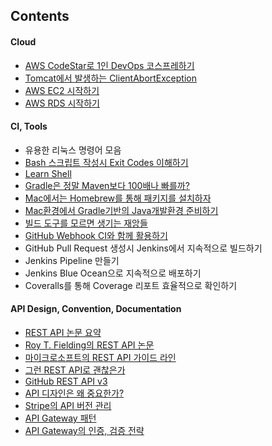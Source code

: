 ## Contents

#### Cloud

- [AWS CodeStar로 1인 DevOps 코스프레하기](https://github.com/stunstunstun/awesome-wiki/blob/master/DevOps/devops-aws-codestar.md)
- [Tomcat에서 발생하는 ClientAbortException](https://github.com/stunstunstun/awesome-wiki/blob/master/DevOps/devops-was-client-abort-exception.md)
- [AWS EC2 시작하기](https://github.com/stunstunstun/awesome-wiki/blob/master/DevOps/devops-aws-create-ec2-instance.md)
- [AWS RDS 시작하기](https://github.com/stunstunstun/awesome-wiki/blob/master/DevOps/devops-aws-rds-get-started.md)

#### CI, Tools

- 유용한 리눅스 명령어 모음
- [Bash 스크립트 작성시 Exit Codes 이해하기](http://bencane.com/2014/09/02/understanding-exit-codes-and-how-to-use-them-in-bash-scripts/)
- [Learn Shell](http://www.learnshell.org/)
- [Gradle은 정말 Maven보다 100배나 빠를까?](https://github.com/stunstunstun/awesome-wiki/blob/master/DevOps/devops-gradle-is-faster-than-maven.md)
- [Mac에서는 Homebrew를 통해 패키지를 설치하자](https://github.com/stunstunstun/awesome-wiki/blob/master/DevOps/devops-get-started-homebrew.md)
- [Mac환경에서 Gradle기반의 Java개발환경 준비하기](https://github.com/stunstunstun/awesome-wiki/blob/master/DevOps/devops-java-programming-environment.md)
- [빌드 도구를 모르면 생기는 재앙들](https://github.com/stunstunstun/awesome-wiki/blob/master/DevOps/devops-build-tool.md)
- [GitHub Webhook CI와 함께 활용하기](../../master/DevOps/devops-github-webhook-with-ci.md)
- GitHub Pull Request 생성시 Jenkins에서 지속적으로 빌드하기
- Jenkins Pipeline 만들기
- Jenkins Blue Ocean으로 지속적으로 배포하기
- Coveralls를 통해 Coverage 리포트 효율적으로 확인하기

#### API Design, Convention, Documentation

- [REST API 논문 요약](https://blog.npcode.com/2017/03/02/%EB%B0%94%EC%81%9C-%EA%B0%9C%EB%B0%9C%EC%9E%90%EB%93%A4%EC%9D%84-%EC%9C%84%ED%95%9C-rest-%EB%85%BC%EB%AC%B8-%EC%9A%94%EC%95%BD/)
- [Roy T. Fielding의 REST API 논문](http://www.ics.uci.edu/~fielding/pubs/dissertation/top.htm)
- [마이크로소프트의 REST API 가이드 라인](https://github.com/Microsoft/api-guidelines)
- [그런 REST API로 괜찮은가](http://slides.com/eungjun/rest)
- [GitHub REST API v3](https://developer.github.com/v3/)
- [API 디자인은 왜 중요한가?](https://github.com/stunstunstun/awesome-wiki/blob/master/DevOps/devops-api-design.md)
- [Stripe의 API 버전 관리](https://stripe.com/blog/api-versioning)
- [API Gateway 패턴](https://github.com/stunstunstun/awesome-wiki/blob/master/DevOps/devops-api-gateway.md)
- [API Gateway의 인증, 검증 전략](https://github.com/stunstunstun/awesome-wiki/blob/master/DevOps/devops-api-gateway-authentication.md)


